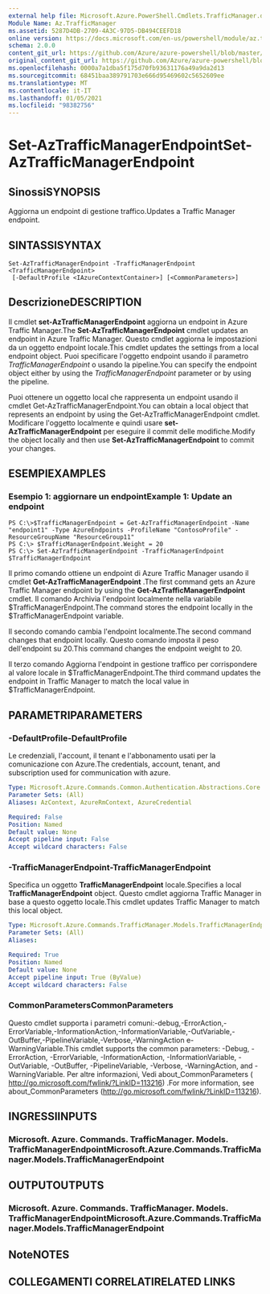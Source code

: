 ```yaml
---
external help file: Microsoft.Azure.PowerShell.Cmdlets.TrafficManager.dll-Help.xml
Module Name: Az.TrafficManager
ms.assetid: 5287D4DB-2709-4A3C-97D5-DB494CEEFD18
online version: https://docs.microsoft.com/en-us/powershell/module/az.trafficmanager/set-aztrafficmanagerendpoint
schema: 2.0.0
content_git_url: https://github.com/Azure/azure-powershell/blob/master/src/TrafficManager/TrafficManager/help/Set-AzTrafficManagerEndpoint.md
original_content_git_url: https://github.com/Azure/azure-powershell/blob/master/src/TrafficManager/TrafficManager/help/Set-AzTrafficManagerEndpoint.md
ms.openlocfilehash: 0000a7a1dba5f175d70fb93631176a49a9da2d13
ms.sourcegitcommit: 68451baa389791703e666d95469602c5652609ee
ms.translationtype: MT
ms.contentlocale: it-IT
ms.lasthandoff: 01/05/2021
ms.locfileid: "98382756"
---
```

# <span data-ttu-id="08f30-101">Set-AzTrafficManagerEndpoint</span><span class="sxs-lookup"><span data-stu-id="08f30-101">Set-AzTrafficManagerEndpoint</span></span>

## <span data-ttu-id="08f30-102">Sinossi</span><span class="sxs-lookup"><span data-stu-id="08f30-102">SYNOPSIS</span></span>
<span data-ttu-id="08f30-103">Aggiorna un endpoint di gestione traffico.</span><span class="sxs-lookup"><span data-stu-id="08f30-103">Updates a Traffic Manager endpoint.</span></span>

## <span data-ttu-id="08f30-104">SINTASSI</span><span class="sxs-lookup"><span data-stu-id="08f30-104">SYNTAX</span></span>

```
Set-AzTrafficManagerEndpoint -TrafficManagerEndpoint <TrafficManagerEndpoint>
 [-DefaultProfile <IAzureContextContainer>] [<CommonParameters>]
```

## <span data-ttu-id="08f30-105">Descrizione</span><span class="sxs-lookup"><span data-stu-id="08f30-105">DESCRIPTION</span></span>
<span data-ttu-id="08f30-106">Il cmdlet **set-AzTrafficManagerEndpoint** aggiorna un endpoint in Azure Traffic Manager.</span><span class="sxs-lookup"><span data-stu-id="08f30-106">The **Set-AzTrafficManagerEndpoint** cmdlet updates an endpoint in Azure Traffic Manager.</span></span>
<span data-ttu-id="08f30-107">Questo cmdlet aggiorna le impostazioni da un oggetto endpoint locale.</span><span class="sxs-lookup"><span data-stu-id="08f30-107">This cmdlet updates the settings from a local endpoint object.</span></span>
<span data-ttu-id="08f30-108">Puoi specificare l'oggetto endpoint usando il parametro *TrafficManagerEndpoint* o usando la pipeline.</span><span class="sxs-lookup"><span data-stu-id="08f30-108">You can specify the endpoint object either by using the *TrafficManagerEndpoint* parameter or by using the pipeline.</span></span>

<span data-ttu-id="08f30-109">Puoi ottenere un oggetto local che rappresenta un endpoint usando il cmdlet Get-AzTrafficManagerEndpoint.</span><span class="sxs-lookup"><span data-stu-id="08f30-109">You can obtain a local object that represents an endpoint by using the Get-AzTrafficManagerEndpoint cmdlet.</span></span>
<span data-ttu-id="08f30-110">Modificare l'oggetto localmente e quindi usare **set-AzTrafficManagerEndpoint** per eseguire il commit delle modifiche.</span><span class="sxs-lookup"><span data-stu-id="08f30-110">Modify the object locally and then use **Set-AzTrafficManagerEndpoint** to commit your changes.</span></span>

## <span data-ttu-id="08f30-111">ESEMPI</span><span class="sxs-lookup"><span data-stu-id="08f30-111">EXAMPLES</span></span>

### <span data-ttu-id="08f30-112">Esempio 1: aggiornare un endpoint</span><span class="sxs-lookup"><span data-stu-id="08f30-112">Example 1: Update an endpoint</span></span>
```
PS C:\>$TrafficManagerEndpoint = Get-AzTrafficManagerEndpoint -Name "endpoint1" -Type AzureEndpoints -ProfileName "ContosoProfile" -ResourceGroupName "ResourceGroup11"
PS C:\> $TrafficManagerEndpoint.Weight = 20
PS C:\> Set-AzTrafficManagerEndpoint -TrafficManagerEndpoint $TrafficManagerEndpoint
```

<span data-ttu-id="08f30-113">Il primo comando ottiene un endpoint di Azure Traffic Manager usando il cmdlet **Get-AzTrafficManagerEndpoint** .</span><span class="sxs-lookup"><span data-stu-id="08f30-113">The first command gets an Azure Traffic Manager endpoint by using the **Get-AzTrafficManagerEndpoint** cmdlet.</span></span>
<span data-ttu-id="08f30-114">Il comando Archivia l'endpoint localmente nella variabile $TrafficManagerEndpoint.</span><span class="sxs-lookup"><span data-stu-id="08f30-114">The command stores the endpoint locally in the $TrafficManagerEndpoint variable.</span></span>

<span data-ttu-id="08f30-115">Il secondo comando cambia l'endpoint localmente.</span><span class="sxs-lookup"><span data-stu-id="08f30-115">The second command changes that endpoint locally.</span></span>
<span data-ttu-id="08f30-116">Questo comando imposta il peso dell'endpoint su 20.</span><span class="sxs-lookup"><span data-stu-id="08f30-116">This command changes the endpoint weight to 20.</span></span>

<span data-ttu-id="08f30-117">Il terzo comando Aggiorna l'endpoint in gestione traffico per corrispondere al valore locale in $TrafficManagerEndpoint.</span><span class="sxs-lookup"><span data-stu-id="08f30-117">The third command updates the endpoint in Traffic Manager to match the local value in $TrafficManagerEndpoint.</span></span>

## <span data-ttu-id="08f30-118">PARAMETRI</span><span class="sxs-lookup"><span data-stu-id="08f30-118">PARAMETERS</span></span>

### <span data-ttu-id="08f30-119">-DefaultProfile</span><span class="sxs-lookup"><span data-stu-id="08f30-119">-DefaultProfile</span></span>
<span data-ttu-id="08f30-120">Le credenziali, l'account, il tenant e l'abbonamento usati per la comunicazione con Azure.</span><span class="sxs-lookup"><span data-stu-id="08f30-120">The credentials, account, tenant, and subscription used for communication with azure.</span></span>

```yaml
Type: Microsoft.Azure.Commands.Common.Authentication.Abstractions.Core.IAzureContextContainer
Parameter Sets: (All)
Aliases: AzContext, AzureRmContext, AzureCredential

Required: False
Position: Named
Default value: None
Accept pipeline input: False
Accept wildcard characters: False
```

### <span data-ttu-id="08f30-121">-TrafficManagerEndpoint</span><span class="sxs-lookup"><span data-stu-id="08f30-121">-TrafficManagerEndpoint</span></span>
<span data-ttu-id="08f30-122">Specifica un oggetto **TrafficManagerEndpoint** locale.</span><span class="sxs-lookup"><span data-stu-id="08f30-122">Specifies a local **TrafficManagerEndpoint** object.</span></span>
<span data-ttu-id="08f30-123">Questo cmdlet aggiorna Traffic Manager in base a questo oggetto locale.</span><span class="sxs-lookup"><span data-stu-id="08f30-123">This cmdlet updates Traffic Manager to match this local object.</span></span>

```yaml
Type: Microsoft.Azure.Commands.TrafficManager.Models.TrafficManagerEndpoint
Parameter Sets: (All)
Aliases:

Required: True
Position: Named
Default value: None
Accept pipeline input: True (ByValue)
Accept wildcard characters: False
```

### <span data-ttu-id="08f30-124">CommonParameters</span><span class="sxs-lookup"><span data-stu-id="08f30-124">CommonParameters</span></span>
<span data-ttu-id="08f30-125">Questo cmdlet supporta i parametri comuni:-debug,-ErrorAction,-ErrorVariable,-InformationAction,-InformationVariable,-OutVariable,-OutBuffer,-PipelineVariable,-Verbose,-WarningAction e-WarningVariable.</span><span class="sxs-lookup"><span data-stu-id="08f30-125">This cmdlet supports the common parameters: -Debug, -ErrorAction, -ErrorVariable, -InformationAction, -InformationVariable, -OutVariable, -OutBuffer, -PipelineVariable, -Verbose, -WarningAction, and -WarningVariable.</span></span> <span data-ttu-id="08f30-126">Per altre informazioni, Vedi about_CommonParameters ( http://go.microsoft.com/fwlink/?LinkID=113216) .</span><span class="sxs-lookup"><span data-stu-id="08f30-126">For more information, see about_CommonParameters (http://go.microsoft.com/fwlink/?LinkID=113216).</span></span>

## <span data-ttu-id="08f30-127">INGRESSI</span><span class="sxs-lookup"><span data-stu-id="08f30-127">INPUTS</span></span>

### <span data-ttu-id="08f30-128">Microsoft. Azure. Commands. TrafficManager. Models. TrafficManagerEndpoint</span><span class="sxs-lookup"><span data-stu-id="08f30-128">Microsoft.Azure.Commands.TrafficManager.Models.TrafficManagerEndpoint</span></span>

## <span data-ttu-id="08f30-129">OUTPUT</span><span class="sxs-lookup"><span data-stu-id="08f30-129">OUTPUTS</span></span>

### <span data-ttu-id="08f30-130">Microsoft. Azure. Commands. TrafficManager. Models. TrafficManagerEndpoint</span><span class="sxs-lookup"><span data-stu-id="08f30-130">Microsoft.Azure.Commands.TrafficManager.Models.TrafficManagerEndpoint</span></span>

## <span data-ttu-id="08f30-131">Note</span><span class="sxs-lookup"><span data-stu-id="08f30-131">NOTES</span></span>

## <span data-ttu-id="08f30-132">COLLEGAMENTI CORRELATI</span><span class="sxs-lookup"><span data-stu-id="08f30-132">RELATED LINKS</span></span>

